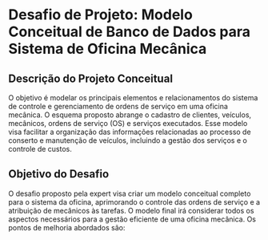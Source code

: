 # Desafio de Projeto: Modelo Conceitual de Banco de Dados para Sistema de Oficina Mecânica

## Descrição do Projeto Conceitual

O objetivo é modelar os principais elementos e relacionamentos do sistema de controle e gerenciamento de ordens de serviço em uma oficina mecânica. 
O esquema proposto abrange o cadastro de clientes, veículos, mecânicos, ordens de serviço (OS) e serviços executados. 
Esse modelo visa facilitar a organização das informações relacionadas ao processo de conserto e manutenção de veículos, incluindo a gestão dos serviços e o controle de custos.

## Objetivo do Desafio 
O desafio proposto pela expert visa criar um modelo conceitual completo para o sistema da oficina, aprimorando o controle das ordens de serviço e a atribuição de mecânicos às tarefas.
O modelo final irá considerar todos os aspectos necessários para a gestão eficiente de uma oficina mecânica. Os pontos de melhoria abordados são:
